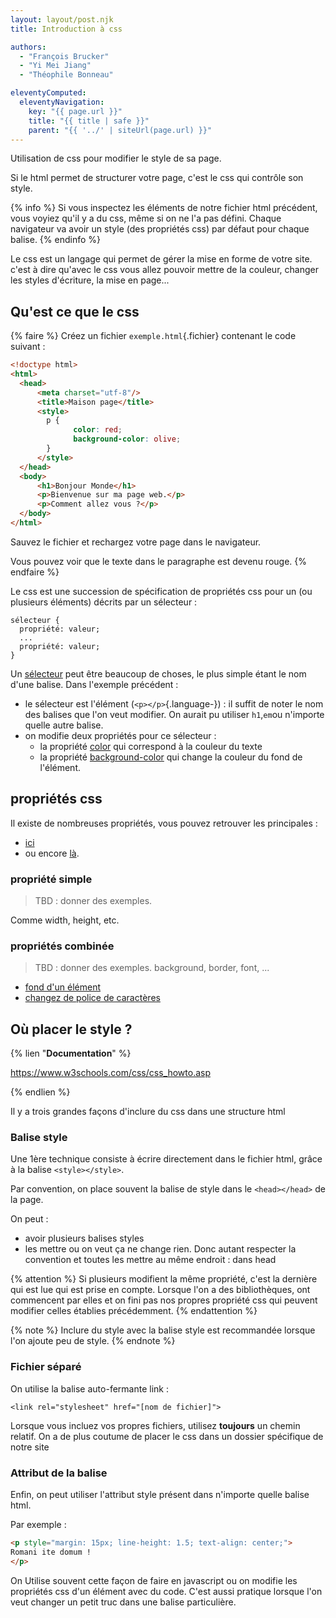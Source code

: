 ```yaml
---
layout: layout/post.njk
title: Introduction à css

authors:
  - "François Brucker"
  - "Yi Mei Jiang"
  - "Théophile Bonneau"

eleventyComputed:
  eleventyNavigation:
    key: "{{ page.url }}"
    title: "{{ title | safe }}"
    parent: "{{ '../' | siteUrl(page.url) }}"
---
```


<!-- début résumé -->

Utilisation de css pour modifier le style de sa page.

<!-- fin résumé -->

Si le html permet de structurer votre page, c'est le css qui contrôle son style.

{% info %}
Si vous inspectez les éléments de notre fichier html précédent, vous voyiez qu'il y a du css, même si on ne l'a pas défini. Chaque navigateur va avoir un style (des propriétés css) par défaut pour chaque balise.
{% endinfo %}

Le css est un langage qui permet de gérer la mise en forme de votre site. c'est à dire qu'avec le css vous allez pouvoir mettre de la couleur, changer les styles d'écriture, la mise en page...

## Qu'est ce que le css

{% faire %}
Créez un fichier `exemple.html`{.fichier} contenant le code suivant :

```html
<!doctype html>
<html>
  <head>
      <meta charset="utf-8"/>
      <title>Maison page</title>
      <style>
        p {
              color: red;
              background-color: olive;
        }
      </style>
  </head>
  <body>
      <h1>Bonjour Monde</h1>
      <p>Bienvenue sur ma page web.</p>
      <p>Comment allez vous ?</p>
  </body>
</html>
```

Sauvez le fichier et rechargez votre page dans le navigateur.

Vous pouvez voir que le texte dans le paragraphe est devenu rouge.
{% endfaire %}

Le css est une succession de spécification de propriétés css pour un (ou plusieurs éléments) décrits par un sélecteur :

```
sélecteur {
  propriété: valeur;
  ...
  propriété: valeur;  
}
```

Un [sélecteur](https://developer.mozilla.org/fr/docs/Web/CSS/CSS_Selectors) peut être beaucoup de choses, le plus simple étant le nom d'une balise. Dans l'exemple précédent :

* le sélecteur est l'élément (`<p></p>`{.language-}) : il suffit de noter le nom des balises que l'on veut modifier. On aurait pu utiliser `h1`,`em`ou n'importe quelle autre balise.
* on modifie deux propriétés pour ce sélecteur :
  * la propriété [color](https://www.w3schools.com/cssref/pr_text_color.asp) qui correspond à la couleur du texte
  * la propriété [background-color](https://www.w3schools.com/cssref/pr_background-color.asp) qui change la couleur du fond de l'élément.

## propriétés css

Il existe de nombreuses propriétés, vous pouvez retrouver les principales :

* [ici](https://developer.mozilla.org/fr/docs/Web/CSS/CSS_Properties_Reference)
* ou encore [là](https://openclassrooms.com/fr/courses/1603881-apprenez-a-creer-votre-site-web-avec-html5-et-css3/1608902-memento-des-proprietes-css).

### propriété simple

> TBD : donner des exemples.

Comme width, height, etc.

### propriétés combinée

> TBD : donner des exemples. background, border, font, ...

* [fond d'un élément](https://www.codeur.com/tuto/css/proprietes-css-background/)
* [changez de police de caractères](https://developers.google.com/fonts/docs/getting_started)

## Où placer le style ?

{% lien "**Documentation**" %}

<https://www.w3schools.com/css/css_howto.asp>

{% endlien %}

Il y a trois grandes façons d'inclure du css dans une structure html

### Balise style

Une 1ère technique consiste à écrire directement dans le fichier html, grâce à la balise `<style></style>`.

Par convention, on place souvent la balise de style dans le `<head></head>` de la page.

On peut :

* avoir plusieurs balises styles
* les mettre ou on veut ça ne change rien. Donc autant respecter la convention et toutes les mettre au même endroit : dans head

{% attention %}
Si plusieurs modifient la même propriété, c'est la dernière qui est lue qui est prise en compte. Lorsque l'on a des bibliothèques, ont commencent par elles et on fini pas nos propres propriété css qui peuvent modifier celles établies précédemment.
{% endattention %}

{% note %}
Inclure du style avec la balise style est recommandée lorsque l'on ajoute peu de style.
{% endnote %}

### Fichier séparé

On utilise la balise auto-fermante link :

```
<link rel="stylesheet" href="[nom de fichier]">
```

Lorsque vous incluez vos propres fichiers, utilisez **toujours** un chemin relatif. On a de plus coutume de placer le css dans un dossier spécifique de notre site

### Attribut de la balise

Enfin, on peut utiliser l'attribut style présent dans n'importe quelle balise html.

Par exemple :

```html
<p style="margin: 15px; line-height: 1.5; text-align: center;">
Romani ite domum !
</p>
```

On Utilise souvent cette façon de faire en javascript ou on modifie les propriétés css d'un élément avec du code. C'est aussi pratique lorsque l'on veut changer un petit truc dans une balise particulière.
